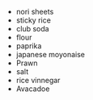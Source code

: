 - nori sheets
- sticky rice
- club soda
- flour
- paprika
- japanese moyonaise
- Prawn
- salt
- rice vinnegar
- Avacadoe